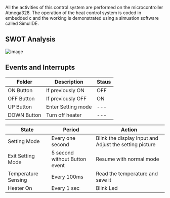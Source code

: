 

All the activities of this control system are performed on the microcontroller Atmega328. The operation of the heat control system is coded in embedded c and the working is demonstrated using a simuation software called SimulIDE.

## SWOT Analysis

![image](https://github.com/stepin314196/Emb-C/blob/main/1_Requirements/SWOT%20Analysis.png)

## Events and Interrupts
| Folder  | Description  | Staus |
|--- |--- |---|
|ON Button|If previously ON|OFF|
|OFF Button|If previously OFF |ON|
|UP Button|Enter Setting mode |---|
|DOWN Button|Turn off heater |---|


| State  | Period  | Action |
|--- |--- |---|
|Setting Mode|Every one second|Blink the display input and Adjust the setting picture|
|Exit Setting Mode|5 second without Button event |Resume with normal mode|
|Temperature Sensing|Every 100ms|Read the temperature and save it|
|Heater On|Every 1 sec|Blink Led|
